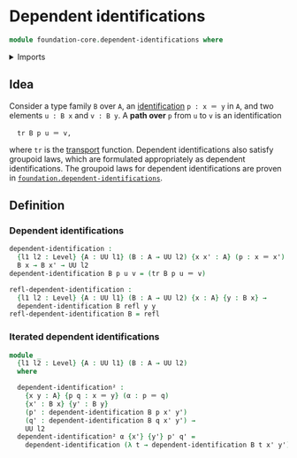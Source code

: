 # Dependent identifications

```agda
module foundation-core.dependent-identifications where
```

<details><summary>Imports</summary>

```agda
open import foundation.universe-levels

open import foundation-core.identity-types
open import foundation-core.transport-along-identifications
```

</details>

## Idea

Consider a type family `B` over `A`, an
[identification](foundation-core.identity-types.md) `p : x ＝ y` in `A`, and two
elements `u : B x` and `v : B y`. A **path over** `p` from `u` to `v` is an
identification

```text
  tr B p u ＝ v,
```

where `tr` is the
[transport](foundation-core.transport-along-identifications.md) function.
Dependent identifications also satisfy groupoid laws, which are formulated
appropriately as dependent identifications. The groupoid laws for dependent
identifications are proven in
[`foundation.dependent-identifications`](foundation.dependent-identifications.md).

## Definition

### Dependent identifications

```agda
dependent-identification :
  {l1 l2 : Level} {A : UU l1} (B : A → UU l2) {x x' : A} (p : x ＝ x') →
  B x → B x' → UU l2
dependent-identification B p u v = (tr B p u ＝ v)

refl-dependent-identification :
  {l1 l2 : Level} {A : UU l1} (B : A → UU l2) {x : A} {y : B x} →
  dependent-identification B refl y y
refl-dependent-identification B = refl
```

### Iterated dependent identifications

```agda
module _
  {l1 l2 : Level} {A : UU l1} (B : A → UU l2)
  where

  dependent-identification² :
    {x y : A} {p q : x ＝ y} (α : p ＝ q)
    {x' : B x} {y' : B y}
    (p' : dependent-identification B p x' y')
    (q' : dependent-identification B q x' y') →
    UU l2
  dependent-identification² α {x'} {y'} p' q' =
    dependent-identification (λ t → dependent-identification B t x' y') α p' q'
```
